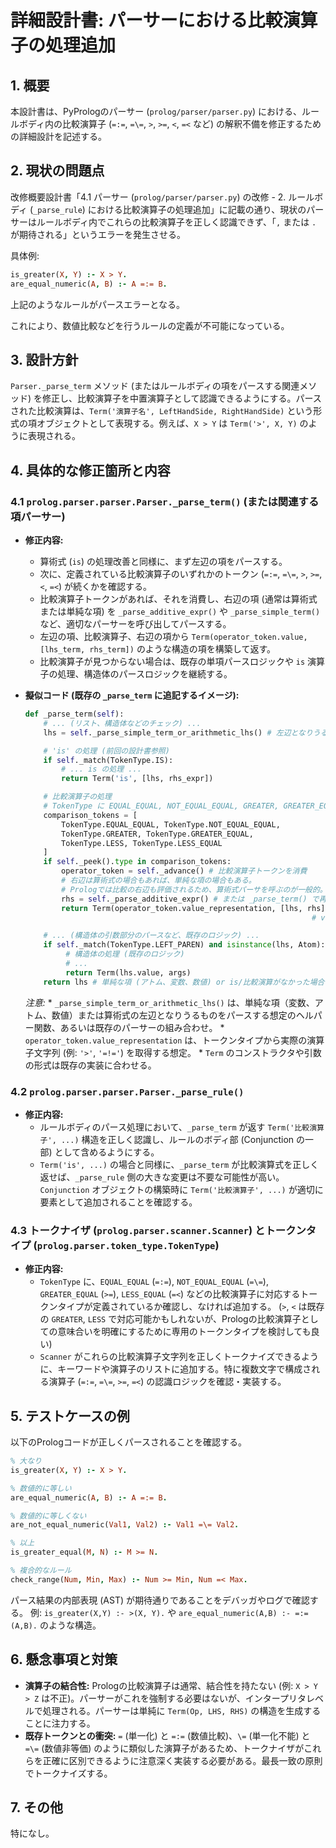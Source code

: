# 詳細設計書: パーサーにおける比較演算子の処理追加

## 1. 概要

本設計書は、PyPrologのパーサー (`prolog/parser/parser.py`) における、ルールボディ内の比較演算子 (`=:=`, `=\=`, `>`, `>=`, `<`, `=<` など) の解釈不備を修正するための詳細設計を記述する。

## 2. 現状の問題点

改修概要設計書「4.1 パーサー (`prolog/parser/parser.py`) の改修 - 2. ルールボディ (`_parse_rule`) における比較演算子の処理追加」に記載の通り、現状のパーサーはルールボディ内でこれらの比較演算子を正しく認識できず、「`,` または `.` が期待される」というエラーを発生させる。

具体例:
```prolog
is_greater(X, Y) :- X > Y.
are_equal_numeric(A, B) :- A =:= B.
```
上記のようなルールがパースエラーとなる。

これにより、数値比較などを行うルールの定義が不可能になっている。

## 3. 設計方針

`Parser._parse_term` メソッド (またはルールボディの項をパースする関連メソッド) を修正し、比較演算子を中置演算子として認識できるようにする。パースされた比較演算は、`Term('演算子名', LeftHandSide, RightHandSide)` という形式の項オブジェクトとして表現する。例えば、`X > Y` は `Term('>', X, Y)` のように表現される。

## 4. 具体的な修正箇所と内容

### 4.1 `prolog.parser.parser.Parser._parse_term()` (または関連する項パーサー)

*   **修正内容:**
    *   算術式 (`is`) の処理改善と同様に、まず左辺の項をパースする。
    *   次に、定義されている比較演算子のいずれかのトークン (`=:=`, `=\=`, `>`, `>=`, `<`, `=<`) が続くかを確認する。
    *   比較演算子トークンがあれば、それを消費し、右辺の項 (通常は算術式または単純な項) を `_parse_additive_expr()` や `_parse_simple_term()` など、適切なパーサーを呼び出してパースする。
    *   左辺の項、比較演算子、右辺の項から `Term(operator_token.value, [lhs_term, rhs_term])` のような構造の項を構築して返す。
    *   比較演算子が見つからない場合は、既存の単項パースロジックや `is` 演算子の処理、構造体のパースロジックを継続する。

*   **擬似コード (既存の `_parse_term` に追記するイメージ):**
    ```python
    def _parse_term(self):
        # ... (リスト、構造体などのチェック) ...
        lhs = self._parse_simple_term_or_arithmetic_lhs() # 左辺となりうるものをパース

        # 'is' の処理 (前回の設計書参照)
        if self._match(TokenType.IS):
            # ... is の処理 ...
            return Term('is', [lhs, rhs_expr])

        # 比較演算子の処理
        # TokenType に EQUAL_EQUAL, NOT_EQUAL_EQUAL, GREATER, GREATER_EQUAL, LESS, LESS_EQUAL などが定義されている前提
        comparison_tokens = [
            TokenType.EQUAL_EQUAL, TokenType.NOT_EQUAL_EQUAL,
            TokenType.GREATER, TokenType.GREATER_EQUAL,
            TokenType.LESS, TokenType.LESS_EQUAL
        ]
        if self._peek().type in comparison_tokens:
            operator_token = self._advance() # 比較演算子トークンを消費
            # 右辺は算術式の場合もあれば、単純な項の場合もある。
            # Prologでは比較の右辺も評価されるため、算術式パーサを呼ぶのが一般的。
            rhs = self._parse_additive_expr() # または _parse_term() で再帰も考慮
            return Term(operator_token.value_representation, [lhs, rhs]) # 例: Term('>', [X,Y])
                                                                    # value_representation はトークンから演算子文字列を取得する想定

        # ... (構造体の引数部分のパースなど、既存のロジック) ...
        if self._match(TokenType.LEFT_PAREN) and isinstance(lhs, Atom): # lhsがアトムの場合のみ構造体
             # 構造体の処理 (既存のロジック)
             # ...
             return Term(lhs.value, args)
        return lhs # 単純な項 (アトム、変数、数値) or is/比較演算がなかった場合の左辺
    ```
    *注意:*
        *   `_parse_simple_term_or_arithmetic_lhs()` は、単純な項（変数、アトム、数値）または算術式の左辺となりうるものをパースする想定のヘルパー関数、あるいは既存のパーサーの組み合わせ。
        *   `operator_token.value_representation` は、トークンタイプから実際の演算子文字列 (例: `'>'`, `'=!='`) を取得する想定。
        *   `Term` のコンストラクタや引数の形式は既存の実装に合わせる。

### 4.2 `prolog.parser.parser.Parser._parse_rule()`

*   **修正内容:**
    *   ルールボディのパース処理において、`_parse_term` が返す `Term('比較演算子', ...)` 構造を正しく認識し、ルールのボディ部 (Conjunction の一部) として含めるようにする。
    *   `Term('is', ...)` の場合と同様に、`_parse_term` が比較演算式を正しく返せば、`_parse_rule` 側の大きな変更は不要な可能性が高い。`Conjunction` オブジェクトの構築時に `Term('比較演算子', ...)` が適切に要素として追加されることを確認する。

### 4.3 トークナイザ (`prolog.parser.scanner.Scanner`) とトークンタイプ (`prolog.parser.token_type.TokenType`)

*   **修正内容:**
    *   `TokenType` に、`EQUAL_EQUAL` (`=:=`), `NOT_EQUAL_EQUAL` (`=\=`), `GREATER_EQUAL` (`>=`), `LESS_EQUAL` (`=<`) などの比較演算子に対応するトークンタイプが定義されているか確認し、なければ追加する。 (`>`, `<` は既存の `GREATER`, `LESS` で対応可能かもしれないが、Prologの比較演算子としての意味合いを明確にするために専用のトークンタイプを検討しても良い)
    *   `Scanner` がこれらの比較演算子文字列を正しくトークナイズできるように、キーワードや演算子のリストに追加する。特に複数文字で構成される演算子 (`=:=`, `=\=`, `>=`, `=<`) の認識ロジックを確認・実装する。

## 5. テストケースの例

以下のPrologコードが正しくパースされることを確認する。

```prolog
% 大なり
is_greater(X, Y) :- X > Y.

% 数値的に等しい
are_equal_numeric(A, B) :- A =:= B.

% 数値的に等しくない
are_not_equal_numeric(Val1, Val2) :- Val1 =\= Val2.

% 以上
is_greater_equal(M, N) :- M >= N.

% 複合的なルール
check_range(Num, Min, Max) :- Num >= Min, Num =< Max.
```

パース結果の内部表現 (AST) が期待通りであることをデバッガやログで確認する。
例: `is_greater(X,Y) :- >(X, Y).` や `are_equal_numeric(A,B) :- =:=(A,B).` のような構造。

## 6. 懸念事項と対策

*   **演算子の結合性:** Prologの比較演算子は通常、結合性を持たない (例: `X > Y > Z` は不正)。パーサーがこれを強制する必要はないが、インタープリタレベルで処理される。パーサーは単純に `Term(Op, LHS, RHS)` の構造を生成することに注力する。
*   **既存トークンとの衝突:** `=` (単一化) と `=:=` (数値比較)、`\=` (単一化不能) と `=\=` (数値非等価) のように類似した演算子があるため、トークナイザがこれらを正確に区別できるように注意深く実装する必要がある。最長一致の原則でトークナイズする。

## 7. その他

特になし。
